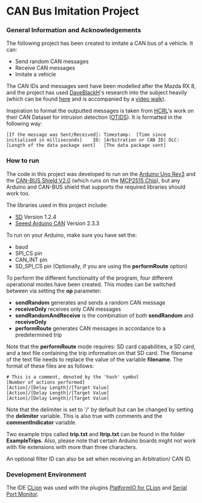 # CAN Bus Imitation Project

### General Information and Acknowledgements

The following project has been created to imitate a CAN bus of a vehicle. It can:

- Send random CAN messages
- Receive CAN messages
- Imitate a vehicle

The CAN IDs and messages sent have been modelled after the Mazda RX 8, and the project has used [DaveBlackH](https://github.com/DaveBlackH/)'s research into the subject heavily (which can be found [here](https://github.com/DaveBlackH/MazdaRX8Arduino) and is accompanied by a [video walk](https://www.youtube.com/watch?v=HM5zCeXdATo)).

Inspiration to format the outputted messages is taken from [HCRL](https://ocslab.hksecurity.net/welcome)'s work on their CAN Dataset for intrusion detection ([OTIDS](https://ocslab.hksecurity.net/Dataset/CAN-intrusion-dataset)). It is formatted in the following way:
```
[If the message was Sent/Received]: Timestamp:  [Time since initialised in milliseconds]    ID: [Arbitration or CAN ID] DLC:    [Length of the data package sent]   [The data package sent]
```

### How to run

The code in this project was developed to run on the [Arduino Uno Rev3](https://store.arduino.cc/products/arduino-uno-rev3) and the [CAN-BUS Shield V2.0](https://wiki.dfrobot.com/CAN-BUS_Shield_V2__SKU__DFR0370_) (which runs on the [MCP2515 Chip](https://ww1.microchip.com/downloads/en/DeviceDoc/MCP2515-Stand-Alone-CAN-Controller-with-SPI-20001801J.pdf)), but any Arduino and CAN-BUS shield that supports the required libraries should work too.

The libraries used in this project include:

- [SD](https://www.arduino.cc/reference/en/libraries/sd/) Version 1.2.4
- [Seeed Arduino CAN](https://github.com/Seeed-Studio/Seeed_Arduino_CAN) Version 2.3.3

To run on your Arduino, make sure you have set the:

- baud
- SPI_CS pin
- CAN_INT pin
- SD_SPI_CS pin (Optionally, if you are using the **performRoute** option)

To perform the different functionality of the program, four different operational modes have been created. This modes can be switched between via setting the **op** parameter:

- **sendRandom** generates and sends a random CAN message
- **receiveOnly** receives only CAN messages
- **sendRandomAndReceive** is the combination of both **sendRandom** and **receiveOnly**
- **performRoute** generates CAN messages in accordance to a predetermined trip

Note that the **performRoute** mode requires: SD card capabilities, a SD card, and a text file containing the trip information on that SD card. The filename of the text file needs to replace the value of the variable **filename**. The format of these files are as follows:

```
# This is a comment, denoted by the 'hash' symbol
[Number of actions performed]
[Action]/[Delay Length]/[Target Value]
[Action]/[Delay Length]/[Target Value]
[Action]/[Delay Length]/[Target Value]
```
Note that the delimiter is set to '/' by default but can be changed by setting the **delimiter** variable. This is also true with comments and the **commentIndicator** variable.

Two example trips called **trip.txt** and **ltrip.txt** can be found in the folder **ExampleTrips**. Also, please note that certain Arduino boards might not work with file extensions with more than three characters.

An optional filter ID can also be set when receiving an Arbitration/ CAN ID.

### Development Environment
The IDE [CLion](https://www.jetbrains.com/clion/) was used with the plugins [PlatformIO for CLion](https://plugins.jetbrains.com/plugin/13922-platformio-for-clion) and [Serial Port Monitor](https://plugins.jetbrains.com/plugin/8031-serial-port-monitor).